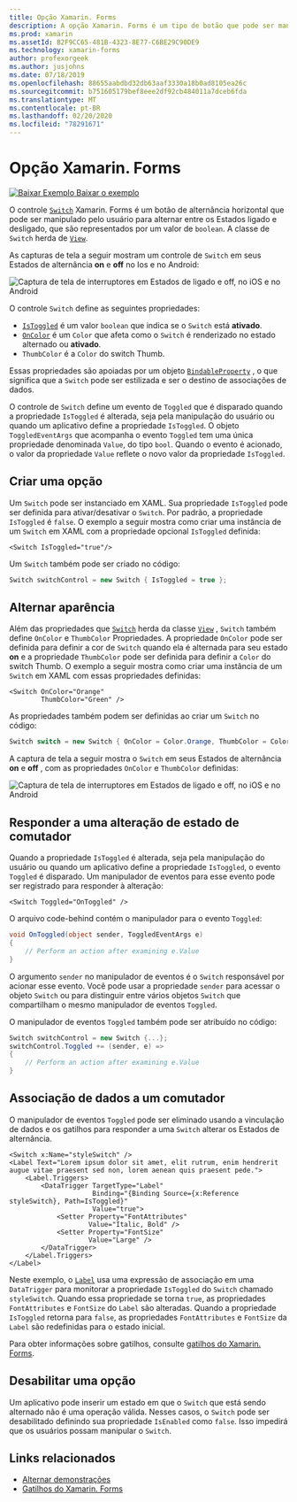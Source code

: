 ```yaml
---
title: Opção Xamarin. Forms
description: A opção Xamarin. Forms é um tipo de botão que pode ser manipulado pelo usuário para alternar entre os Estados ligado e desligado. Este artigo explica como usar a classe switch para exibir um elemento de interface do usuário de alternância.
ms.prod: xamarin
ms.assetId: B2F9CC65-481B-4323-8E77-C6BE29C90DE9
ms.technology: xamarin-forms
author: profexorgeek
ms.author: jusjohns
ms.date: 07/18/2019
ms.openlocfilehash: 88655aabdbd32db63aaf3330a18b0ad8105ea26c
ms.sourcegitcommit: b751605179bef8eee2df92cb484011a7dceb6fda
ms.translationtype: MT
ms.contentlocale: pt-BR
ms.lasthandoff: 02/20/2020
ms.locfileid: "78291671"
---
```

# <a name="xamarinforms-switch"></a>Opção Xamarin. Forms

[![Baixar Exemplo](~/media/shared/download.png) Baixar o exemplo](https://docs.microsoft.com/samples/xamarin/xamarin-forms-samples/userinterface-switchdemos/)

O controle [`Switch`](xref:Xamarin.Forms.Switch) Xamarin. Forms é um botão de alternância horizontal que pode ser manipulado pelo usuário para alternar entre os Estados ligado e desligado, que são representados por um valor de `boolean`. A classe de `Switch` herda de [`View`](xref:Xamarin.Forms.View).

As capturas de tela a seguir mostram um controle de `Switch` em seus Estados de alternância **on** e **off** no Ios e no Android:

![Captura de tela de interruptores em Estados de ligado e off, no iOS e no Android](switch-images/switch-states-default.png "Comutadores no iOS e no Android")

O controle `Switch` define as seguintes propriedades:

* [`IsToggled`](xref:Xamarin.Forms.Switch.IsToggled) é um valor `boolean` que indica se o `Switch` está **ativado**.
* [`OnColor`](xref:Xamarin.Forms.Switch.OnColor) é um `Color` que afeta como o `Switch` é renderizado no estado alternado ou **ativado**.
* `ThumbColor` é a `Color` do switch Thumb.

Essas propriedades são apoiadas por um objeto [`BindableProperty`](xref:Xamarin.Forms.BindableProperty) , o que significa que a `Switch` pode ser estilizada e ser o destino de associações de dados.

O controle de `Switch` define um evento de `Toggled` que é disparado quando a propriedade `IsToggled` é alterada, seja pela manipulação do usuário ou quando um aplicativo define a propriedade `IsToggled`. O objeto `ToggledEventArgs` que acompanha o evento `Toggled` tem uma única propriedade denominada `Value`, do tipo `bool`. Quando o evento é acionado, o valor da propriedade `Value` reflete o novo valor da propriedade `IsToggled`.

## <a name="create-a-switch"></a>Criar uma opção

Um `Switch` pode ser instanciado em XAML. Sua propriedade `IsToggled` pode ser definida para ativar/desativar o `Switch`. Por padrão, a propriedade `IsToggled` é `false`. O exemplo a seguir mostra como criar uma instância de um `Switch` em XAML com a propriedade opcional `IsToggled` definida:

```xaml
<Switch IsToggled="true"/>
```

Um `Switch` também pode ser criado no código:

```csharp
Switch switchControl = new Switch { IsToggled = true };
```

## <a name="switch-appearance"></a>Alternar aparência

Além das propriedades que [`Switch`](xref:Xamarin.Forms.Switch) herda da classe [`View`](xref:Xamarin.Forms.View) , `Switch` também define `OnColor` e `ThumbColor` Propriedades. A propriedade `OnColor` pode ser definida para definir a cor de `Switch` quando ela é alternada para seu estado **on** e a propriedade `ThumbColor` pode ser definida para definir a `Color` do switch Thumb. O exemplo a seguir mostra como criar uma instância de um `Switch` em XAML com essas propriedades definidas:

```xaml
<Switch OnColor="Orange"
        ThumbColor="Green" />
```

As propriedades também podem ser definidas ao criar um `Switch` no código:

```csharp
Switch switch = new Switch { OnColor = Color.Orange, ThumbColor = Color.Green };
```

A captura de tela a seguir mostra o `Switch` em seus Estados de alternância **on** e **off** , com as propriedades `OnColor` e `ThumbColor` definidas:

![Captura de tela de interruptores em Estados de ligado e off, no iOS e no Android](switch-images/switch-states-colors.png "Comutadores no iOS e no Android")

## <a name="respond-to-a-switch-state-change"></a>Responder a uma alteração de estado de comutador

Quando a propriedade `IsToggled` é alterada, seja pela manipulação do usuário ou quando um aplicativo define a propriedade `IsToggled`, o evento `Toggled` é disparado. Um manipulador de eventos para esse evento pode ser registrado para responder à alteração:

```xaml
<Switch Toggled="OnToggled" />
```

O arquivo code-behind contém o manipulador para o evento `Toggled`:

```csharp
void OnToggled(object sender, ToggledEventArgs e)
{
    // Perform an action after examining e.Value
}
```

O argumento `sender` no manipulador de eventos é o `Switch` responsável por acionar esse evento. Você pode usar a propriedade `sender` para acessar o objeto `Switch` ou para distinguir entre vários objetos `Switch` que compartilham o mesmo manipulador de eventos `Toggled`.

O manipulador de eventos `Toggled` também pode ser atribuído no código:

```csharp
Switch switchControl = new Switch {...};
switchControl.Toggled += (sender, e) =>
{
    // Perform an action after examining e.Value
}
```

## <a name="data-bind-a-switch"></a>Associação de dados a um comutador

O manipulador de eventos `Toggled` pode ser eliminado usando a vinculação de dados e os gatilhos para responder a uma `Switch` alterar os Estados de alternância.

```xaml
<Switch x:Name="styleSwitch" />
<Label Text="Lorem ipsum dolor sit amet, elit rutrum, enim hendrerit augue vitae praesent sed non, lorem aenean quis praesent pede.">
    <Label.Triggers>
        <DataTrigger TargetType="Label"
                     Binding="{Binding Source={x:Reference styleSwitch}, Path=IsToggled}"
                     Value="true">
            <Setter Property="FontAttributes"
                    Value="Italic, Bold" />
            <Setter Property="FontSize"
                    Value="Large" />
        </DataTrigger>
    </Label.Triggers>
</Label>
```

Neste exemplo, o [`Label`](xref:Xamarin.Forms.Label) usa uma expressão de associação em uma `DataTrigger` para monitorar a propriedade `IsToggled` do `Switch` chamado `styleSwitch`. Quando essa propriedade se torna `true`, as propriedades `FontAttributes` e `FontSize` do `Label` são alteradas. Quando a propriedade `IsToggled` retorna para `false`, as propriedades `FontAttributes` e `FontSize` da `Label` são redefinidas para o estado inicial.

Para obter informações sobre gatilhos, consulte [gatilhos do Xamarin. Forms](~/xamarin-forms/app-fundamentals/triggers.md).

## <a name="disable-a-switch"></a>Desabilitar uma opção

Um aplicativo pode inserir um estado em que o `Switch` que está sendo alternado não é uma operação válida. Nesses casos, o `Switch` pode ser desabilitado definindo sua propriedade `IsEnabled` como `false`. Isso impedirá que os usuários possam manipular o `Switch`.

## <a name="related-links"></a>Links relacionados

* [Alternar demonstrações](https://docs.microsoft.com/samples/xamarin/xamarin-forms-samples/userinterface-switchdemos/)
* [Gatilhos do Xamarin. Forms](~/xamarin-forms/app-fundamentals/triggers.md)
